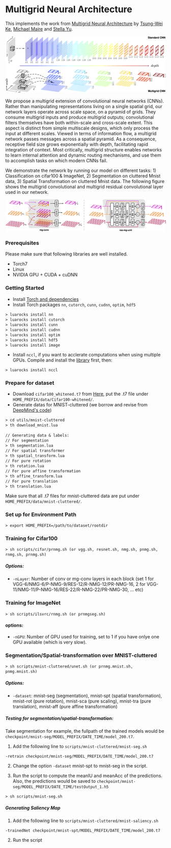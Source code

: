 # Multigrid Neural Architecture
This implements the work from [Multigrid Neural Architecture](https://arxiv.org/abs/1611.07661) by [Tsung-Wei Ke](https://www1.icsi.berkeley.edu/~twke/), [Michael Maire](http://ttic.uchicago.edu/~mmaire/) and [Stella Yu](https://www1.icsi.berkeley.edu/~stellayu/).

![multigrid_cnn](/figures/multigrid_cnn.png)

We propose a multigrid extension of convolutional neural networks (CNNs). Rather than manipulating representations living on a single spatial grid, our network layers operate across scale space, on a pyramid of grids. They consume multigrid inputs and produce multigrid outputs; convolutional filters themselves have both within-scale and cross-scale extent. This aspect is distinct from simple multiscale designs, which only process the input at different scales. Viewed in terms of information flow, a multigrid network passes messages across a spatial pyramid. As a consequence, receptive field size grows exponentially with depth, facilitating rapid integration of context. Most critically, multigrid structure enables networks to learn internal attention and dynamic routing mechanisms, and use them to accomplish tasks on which modern CNNs fail.

We demonstrate the network by running our model on different tasks: 1) Classification on cifar100 & ImageNet, 2) Segmentation on cluttered Mnist data, 3) Spatial Transformation on cluttered Mnist data. The following figure shows the multigrid convolutional and multigrid residual convolutional layer used in our network.

![multigrid_cnn](/figures/multigrid_layers.png)


### Prerequisites

Please make sure that following libraries are well installed.

* Torch7
* Linux
* NVIDIA GPU + CUDA + cuDNN

### Getting Started

* Install [Torch and dependencies](https://github.com/torch/distro)
* Install Torch packages `nn`, `cutorch`, `cunn`, `cudnn`, `optim`, `hdf5`
```
> luarocks install nn
> luarocks install cutorch
> luarocks install cunn
> luarocks install cudnn
> luarocks install optim
> luarocks install hdf5
> luarocks install image
```

* Install `nccl`, if you want to acclerate computations when using multiple GPUs. Compile and install the [library](https://github.com/NVIDIA/nccl) first, then:
```
> luarocks install nccl
```

### Prepare for dataset 

* Download `cifar100_whitened.t7` from [Here](https://yadi.sk/d/em4b0FMgrnqxy), put the .t7 file under `HOME_PREFIX/data/Cifar100-whitened/`.
* Generate datas for MNIST-cluttered (we borrow and revise from [DeepMind's code](https://github.com/deepmind/mnist-cluttered))
```
> cd utils/mnist-cluttered
> th download_mnist.lua

// Generating data & labels:
// For segmentation
> th segmentation.lua
// For spatial transformer
> th spatial_transform.lua
// For pure rotation
> th rotation.lua
// For pure affine transformation
> th affine_transform.lua
// For pure translation
> th translation.lua
```

Make sure that all .t7 files for mnist-cluttered data are put under `HOME_PREFIX/data/mnist-cluttered/`.

### Set up for Environment Path
```
> export HOME_PREFIX=/path/to/dataset/rootdir
```

### Training for Cifar100

```
> sh scripts/cifar/prnmg.sh (or vgg.sh, resnet.sh, nmg.sh, pnmg.sh, rnmg.sh, prnmg.sh)
```

##### Options:

* `-nLayer`: Number of conv or mg-conv layers in each block (set 1 for VGG-6/NMG-6/P-NMG-9/RES-12/R-NMG-12/PR-NMG-16, 2 for VGG-11/NMG-11/P-NMG-16/RES-22/R-NMG-22/PR-NMG-30, ... etc)

### Training for ImageNet

```
> sh scripts/ilsvrc/rnmg.sh (or prnmgseg.sh)
```

#### options:
* `-nGPU`: Number of GPU used for training, set to 1 if you have onlye one GPU available (which is very slow).


### Segmentation/Spatial-transformation over MNIST-cluttered

```
> sh scripts/mnist-cluttered/unet.sh (or prnmg.mnist.sh, pnmg.mnist.sh)
```

##### Options:
* `-dataset`:  mnist-seg (segmentation), mnist-spt (spatial transformation), mnist-rot (pure rotation), mnist-sca (pure scaling), mnist-tra (pure translation), mnist-aff (pure affine transformation)

##### Testing for segmentation/spatial-transformation:

Take segmentation for example, the fullpath of the trained models would be `checkpoint/mnist-seg/MODEL_PREFIX/DATE_TIME/model_200.t7`.

1. Add the following line to `scripts/mnist-cluttered/mnist-seg.sh`
```
-retrain checkpoint/mnist-seg/MODEL_PREFIX/DATE_TIME/model_200.t7
```
2. Change the option `-dataset` mnist-spt to mnist-seg in the script.

3. Run the script to compute the meanIU and meanAcc of the predictions. Also, the predictions would be saved to `checkpoint/mnist-seg/MODEL_PREFIX/DATE_TIME/testOutput_1.h5`
```
> sh scripts/mnist-seg.sh
```

##### Generating Saliency Map

1. Add the following line to `scripts/mnist-cluttered/mnist-saliency.sh`
```
-trainedNet checkpoint/mnist-spt/MODEL_PREFIX/DATE_TIME/model_200.t7
```

2. Run the script
